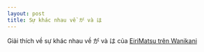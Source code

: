 ```yaml
---
layout: post
title: Sự khác nhau về が và は
---
```

Giải thích về sự khác nhau về が và は của [EiriMatsu trên Wanikani](https://community.wanikani.com/t/Am-I-getting-は-vs-が/20893/2?u=lehung)
